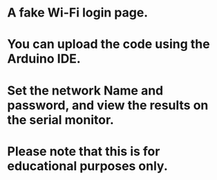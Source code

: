 # A fake Wi-Fi login page.
# You can upload the code using the Arduino IDE.
# Set the network Name and password, and view the results on the serial monitor.
# Please note that this is for educational purposes only.
